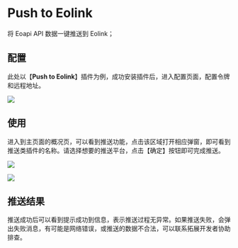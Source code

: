 # Push to Eolink

将 Eoapi API 数据一键推送到 Eolink；

## 配置

此处以【**Push to Eolink**】插件为例，成功安装插件后，进入配置页面，配置令牌和远程地址。

![](https://raw.githubusercontent.com/eolinker/eoapi-extensions/main/packages/feature/push/eolink/assets/images/image-05-20_17-09-50.jpg)

## 使用

进入到主页面的概况页，可以看到推送功能，点击该区域打开相应弹窗，即可看到推送类插件的名称。请选择想要的推送平台，点击【确定】按钮即可完成推送。

![](https://raw.githubusercontent.com/eolinker/eoapi-extensions/main/packages/feature/push/eolink/assets/images/image-20220512173000566.png)

![](https://raw.githubusercontent.com/eolinker/eoapi-extensions/main/packages/feature/push/eolink/assets/images/image-20220512173054947.png)

## 推送结果

推送成功后可以看到提示成功到信息，表示推送过程无异常。如果推送失败，会弹出失败消息，有可能是网络错误，或推送的数据不合法，可以联系拓展开发者协助排查。
